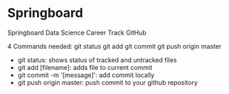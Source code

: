 # Springboard
Springboard Data Science Career Track GitHub

4 Commands needed:
git status
git add
git commit
git push origin master

- git status: shows status of tracked and untracked files
- git add [filename]: adds file to current commit
- git commit -m '[message]': add commit locally
- git push origin master: push commit to your github repository
